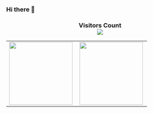 ### Hi there 👋
<div>
  <h3 align="center"> 
    Visitors Count<br>
    <img align="center" src="https://profile-counter.glitch.me/lovepoem/count.svg" />
  </h3>
</div>
<table>
  <tr>
    <td>
    <a href="http://wangxin.io">
      <img align="left" height=170px src="https://github-readme-stats.vercel.app/api?username=lovepoem&show_icons=true&count_private=true" />
    </a>
   </td>
        <td>  
<a href="http://wangxin.io">
  <img align="left" height=170px src="https://github-readme-stats.vercel.app/api/top-langs/?username=lovepoem&layout=compact&langs_count=10&hide=html,javascript,css,freemarker" />
</a>

             <td>
 <tr>
   </table>
